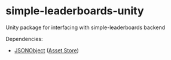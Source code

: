 # simple-leaderboards-unity
Unity package for interfacing with simple-leaderboards backend

Dependencies:
- [JSONObject](https://github.com/mtschoen/JSONObject) ([Asset Store](https://www.assetstore.unity3d.com/en/#!/content/710))
